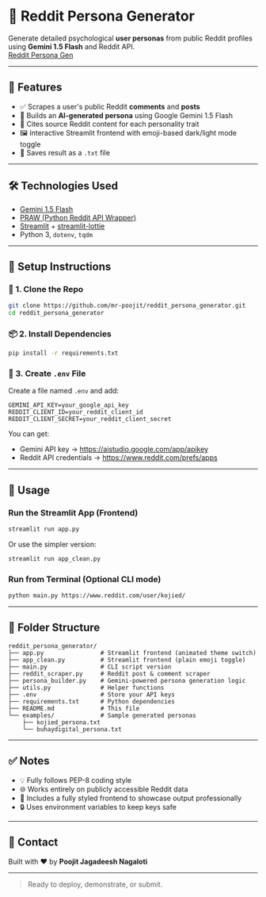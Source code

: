 # 🤖 Reddit Persona Generator

Generate detailed psychological **user personas** from public Reddit profiles using **Gemini 1.5 Flash** and Reddit API.  
[Reddit Persona Gen](https://reddit-persona-gen.streamlit.app/)

---

## 📌 Features

- ✅ Scrapes a user's public Reddit **comments** and **posts**
- 🧠 Builds an **AI-generated persona** using Google Gemini 1.5 Flash
- 📎 Cites source Reddit content for each personality trait
- 🖼️ Interactive Streamlit frontend with emoji-based dark/light mode toggle
- 📝 Saves result as a `.txt` file

---

## 🛠️ Technologies Used

- [Gemini 1.5 Flash](https://aistudio.google.com/app/apikey)
- [PRAW (Python Reddit API Wrapper)](https://praw.readthedocs.io/en/latest/)
- [Streamlit](https://streamlit.io/) + [streamlit-lottie](https://github.com/andfanilo/streamlit-lottie)
- Python 3, `dotenv`, `tqdm`

---

## 🧪 Setup Instructions

### 🔧 1. Clone the Repo

```bash
git clone https://github.com/mr-poojit/reddit_persona_generator.git
cd reddit_persona_generator
```

### 📦 2. Install Dependencies

```bash
pip install -r requirements.txt
```

### 🔐 3. Create `.env` File

Create a file named `.env` and add:

```
GEMINI_API_KEY=your_google_api_key
REDDIT_CLIENT_ID=your_reddit_client_id
REDDIT_CLIENT_SECRET=your_reddit_client_secret
```

You can get:

- Gemini API key → https://aistudio.google.com/app/apikey
- Reddit API credentials → https://www.reddit.com/prefs/apps

---

## 🚀 Usage

### Run the Streamlit App (Frontend)

```bash
streamlit run app.py
```

Or use the simpler version:

```bash
streamlit run app_clean.py
```

### Run from Terminal (Optional CLI mode)

```bash
python main.py https://www.reddit.com/user/kojied/
```

---

## 📂 Folder Structure

```
reddit_persona_generator/
├── app.py                # Streamlit frontend (animated theme switch)
├── app_clean.py          # Streamlit frontend (plain emoji toggle)
├── main.py               # CLI script version
├── reddit_scraper.py     # Reddit post & comment scraper
├── persona_builder.py    # Gemini-powered persona generation logic
├── utils.py              # Helper functions
├── .env                  # Store your API keys
├── requirements.txt      # Python dependencies
├── README.md             # This file
└── examples/             # Sample generated personas
    ├── kojied_persona.txt
    └── buhaydigital_persona.txt
```

---

## ✅ Notes

- 💡 Fully follows PEP-8 coding style
- 🌐 Works entirely on publicly accessible Reddit data
- 🎨 Includes a fully styled frontend to showcase output professionally
- 🔒 Uses environment variables to keep keys safe

---

## 📧 Contact

Built with ❤️ by **Poojit Jagadeesh Nagaloti**

---

> Ready to deploy, demonstrate, or submit.
